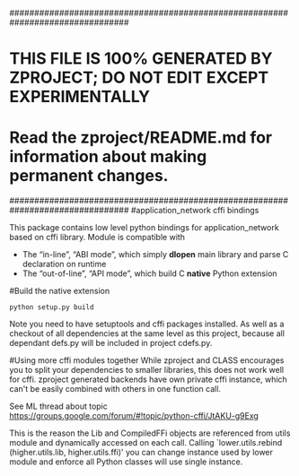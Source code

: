 ################################################################################
#  THIS FILE IS 100% GENERATED BY ZPROJECT; DO NOT EDIT EXCEPT EXPERIMENTALLY  #
#  Read the zproject/README.md for information about making permanent changes. #
################################################################################
#application_network cffi bindings

This package contains low level python bindings for application_network based on cffi library.
Module is compatible with
 * The “in-line”, “ABI mode”, which simply **dlopen** main library and parse C declaration on runtime
 * The “out-of-line”, “API mode”, which build C **native** Python extension

#Build the native extension

    python setup.py build

Note you need to have setuptools and cffi packages installed. As well as a checkout of all dependencies
at the same level as this project, because all dependant defs.py will be included in project cdefs.py.

#Using more cffi modules together
While zproject and CLASS encourages you to split your dependencies to smaller libraries, this does
not work well for cffi. zproject generated backends have own private cffi instance, which can't
be easily combined with others in one function call.

See ML thread about topic https://groups.google.com/forum/#!topic/python-cffi/JtAKU-g9Exg

This is the reason the Lib and CompiledFFi objects are referenced from utils module and dynamically
accessed on each call. Calling `lower.utils.rebind (higher.utils.lib, higher.utils.ffi)' you can
change instance used by lower module and enforce all Python classes will use single instance.
